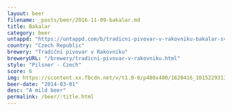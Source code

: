 ```yaml
---
layout: beer
filename: _posts/beer/2016-11-09-bakalar.md
title: Bakalar
category: beer
untappd: "https://untappd.com/b/tradicni-pivovar-v-rakovniku-bakalar-svetle-vycepni/178304"
country: "Czech Republic"
brewery: "Tradiční pivovar v Rakovníku"
breweryURL: "/brewery/tradicni-pivovar-v-rakovniku.html"
style: "Pilsner - Czech"
score: 6
img: https://scontent.xx.fbcdn.net/v/t1.0-0/p480x480/1620416_10152293133463745_1571056383_n.jpg?_nc_cat=102&_nc_ht=scontent.xx&oh=16f4fa4c99f67ad564ccd09ed9427202&oe=5D89AD0A
beer-date: "2014-03-01"
desc: "A mild beer"
permalink: /beer/:title.html
---
```

